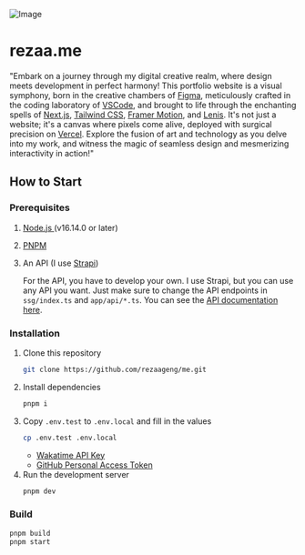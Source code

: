![Image](https://me-space.sgp1.digitaloceanspaces.com/strapi/62c2bb1b7733618197058825c86aafcd.jpg)

# rezaa.me

"Embark on a journey through my digital creative realm, where design meets development in perfect harmony! This portfolio website is a visual symphony, born in the creative chambers of [Figma](https://figma.com), meticulously crafted in the coding laboratory of [VSCode](https://code.visualstudio.com/), and brought to life through the enchanting spells of [Next.js](https://nextjs.org/), [Tailwind CSS](https://tailwindcss.com/), [Framer Motion](https://www.framer.com/motion/), and [Lenis](https://lenis.studiofreight.com/). It's not just a website; it's a canvas where pixels come alive, deployed with surgical precision on [Vercel](https://vercel.com). Explore the fusion of art and technology as you delve into my work, and witness the magic of seamless design and mesmerizing interactivity in action!"

## How to Start

### Prerequisites

1. [Node.js ](https://nodejs.org) (v16.14.0 or later)
2. [PNPM](https://pnpm.io/)
3. An API (I use [Strapi](https://strapi.io/))

   For the API, you have to develop your own. I use Strapi, but you can use any API you want. Just make sure to change the API endpoints in `ssg/index.ts` and `app/api/*.ts`. You can see the [API documentation here](https://strapi.rezaa.me/documentation/v1.0.0).

### Installation

1. Clone this repository
   ```sh
   git clone https://github.com/rezaageng/me.git
   ```
2. Install dependencies
   ```sh
   pnpm i
   ```
3. Copy `.env.test` to `.env.local` and fill in the values
   ```sh
   cp .env.test .env.local
   ```
   - [Wakatime API Key](https://wakatime.com/api-key)
   - [GitHub Personal Access Token](https://github.com/settings/tokens?type=beta)
4. Run the development server
   ```sh
   pnpm dev
   ```

### Build

```sh
pnpm build
pnpm start
```
